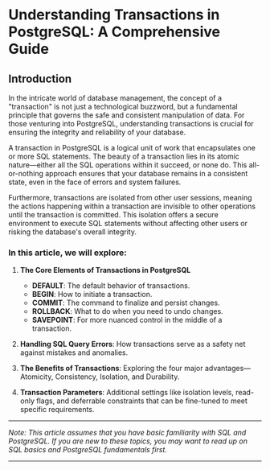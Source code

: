 # Understanding Transactions in PostgreSQL: A Comprehensive Guide

## Introduction

In the intricate world of database management, the concept of a "transaction" is not just a technological buzzword, but a fundamental principle that governs the safe and consistent manipulation of data. For those venturing into PostgreSQL, understanding transactions is crucial for ensuring the integrity and reliability of your database.

A transaction in PostgreSQL is a logical unit of work that encapsulates one or more SQL statements. The beauty of a transaction lies in its atomic nature—either all the SQL operations within it succeed, or none do. This all-or-nothing approach ensures that your database remains in a consistent state, even in the face of errors and system failures.

Furthermore, transactions are isolated from other user sessions, meaning the actions happening within a transaction are invisible to other operations until the transaction is committed. This isolation offers a secure environment to execute SQL statements without affecting other users or risking the database's overall integrity.

### In this article, we will explore:

1. **The Core Elements of Transactions in PostgreSQL**
    - **DEFAULT**: The default behavior of transactions.
    - **BEGIN**: How to initiate a transaction.
    - **COMMIT**: The command to finalize and persist changes.
    - **ROLLBACK**: What to do when you need to undo changes.
    - **SAVEPOINT**: For more nuanced control in the middle of a transaction.

2. **Handling SQL Query Errors**: How transactions serve as a safety net against mistakes and anomalies.

3. **The Benefits of Transactions**: Exploring the four major advantages—Atomicity, Consistency, Isolation, and Durability.

4. **Transaction Parameters**: Additional settings like isolation levels, read-only flags, and deferrable constraints that can be fine-tuned to meet specific requirements.

---

*Note: This article assumes that you have basic familiarity with SQL and PostgreSQL. If you are new to these topics, you may want to read up on SQL basics and PostgreSQL fundamentals first.*

---